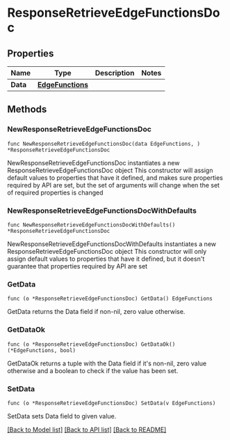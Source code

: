 # ResponseRetrieveEdgeFunctionsDoc

## Properties

Name | Type | Description | Notes
------------ | ------------- | ------------- | -------------
**Data** | [**EdgeFunctions**](EdgeFunctions.md) |  | 

## Methods

### NewResponseRetrieveEdgeFunctionsDoc

`func NewResponseRetrieveEdgeFunctionsDoc(data EdgeFunctions, ) *ResponseRetrieveEdgeFunctionsDoc`

NewResponseRetrieveEdgeFunctionsDoc instantiates a new ResponseRetrieveEdgeFunctionsDoc object
This constructor will assign default values to properties that have it defined,
and makes sure properties required by API are set, but the set of arguments
will change when the set of required properties is changed

### NewResponseRetrieveEdgeFunctionsDocWithDefaults

`func NewResponseRetrieveEdgeFunctionsDocWithDefaults() *ResponseRetrieveEdgeFunctionsDoc`

NewResponseRetrieveEdgeFunctionsDocWithDefaults instantiates a new ResponseRetrieveEdgeFunctionsDoc object
This constructor will only assign default values to properties that have it defined,
but it doesn't guarantee that properties required by API are set

### GetData

`func (o *ResponseRetrieveEdgeFunctionsDoc) GetData() EdgeFunctions`

GetData returns the Data field if non-nil, zero value otherwise.

### GetDataOk

`func (o *ResponseRetrieveEdgeFunctionsDoc) GetDataOk() (*EdgeFunctions, bool)`

GetDataOk returns a tuple with the Data field if it's non-nil, zero value otherwise
and a boolean to check if the value has been set.

### SetData

`func (o *ResponseRetrieveEdgeFunctionsDoc) SetData(v EdgeFunctions)`

SetData sets Data field to given value.



[[Back to Model list]](../README.md#documentation-for-models) [[Back to API list]](../README.md#documentation-for-api-endpoints) [[Back to README]](../README.md)



